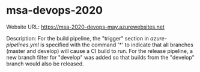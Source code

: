 # msa-devops-2020

Website URL: https://msa-2020-devops-may.azurewebsites.net

Description:
For the build pipeline, the "trigger" section in *azure-pipelines.yml* is specified with the command '\*' to indicate that all branches (master and develop) will cause a CI build to run. 
For the release pipeline, a new branch filter for "develop" was added so that builds from the "develop" branch would also be released.
